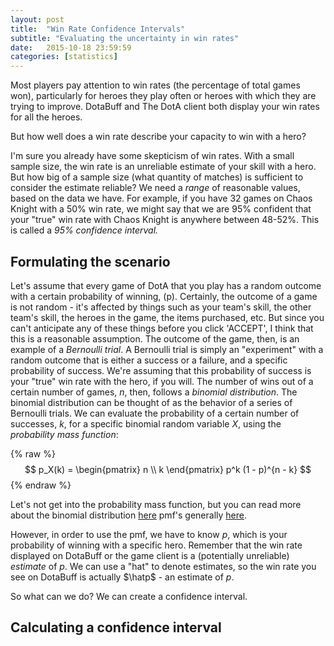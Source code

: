 ```yaml
---
layout: post
title:  "Win Rate Confidence Intervals"
subtitle: "Evaluating the uncertainty in win rates"
date:   2015-10-18 23:59:59
categories: [statistics]
---
```


Most players pay attention to win rates (the percentage of total games won), particularly for heroes they play often or heroes with which they are trying to improve. DotaBuff and The DotA client both display your win rates for all the heroes.

But how well does a win rate describe your capacity to win with a hero?

I'm sure you already have some skepticism of win rates. With a small sample size, the win rate is an unreliable estimate of your skill with a hero. But how big of a sample size (what quantity of matches) is sufficient to consider the estimate reliable? We need a *range* of reasonable values, based on the data we have. For example, if you have 32 games on Chaos Knight with a 50% win rate, we might say that we are 95% confident that your "true" win rate with Chaos Knight is anywhere between 48-52%. This is called a *95% confidence interval.*

## Formulating the scenario
Let's assume that every game of DotA that you play has a random outcome with a certain probability of winning, \(p\). Certainly, the outcome of a game is not random - it's affected by things such as your team's skill, the other team's skill, the heroes in the game, the items purchased, etc. But since you can't anticipate any of these things before you click 'ACCEPT', I think that this is a reasonable assumption. The outcome of the game, then, is an example of a *Bernoulli trial*. A Bernoulli trial is simply an "experiment" with a random outcome that is either a success or a failure, and a specific probability of success. We're assuming that this probability of success is your "true" win rate with the hero, if you will. The number of wins out of a certain number of games, $n$, then, follows a *binomial distribution*. The binomial distribution can be thought of as the behavior of a series of Bernoulli trials. We can evaluate the probability of a certain number of successes, $k$, for a specific binomial random variable $X$, using the *probability mass function*:

{% raw %}
$$ p_X(k) = \begin{pmatrix} n \\ k \end{pmatrix} p^k (1 - p)^{n - k} $$
{% endraw %}

Let's not get into the probability mass function, but you can read more about the binomial distribution [here](https://en.wikipedia.org/wiki/Binomial_distribution) pmf's generally [here](https://en.wikipedia.org/wiki/Probability_mass_function).

However, in order to use the pmf, we have to know $p$, which is your probability of winning with a specific hero. Remember that the win rate displayed on DotaBuff or the game client is a (potentially unreliable) *estimate* of $p$. We can use a "hat" to denote estimates, so the win rate you see on DotaBuff is actually $\hatp$ - an estimate of $p$.

So what can we do? We can create a confidence interval.

## Calculating a confidence interval


